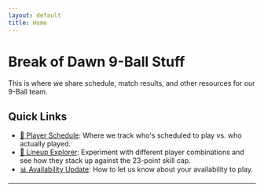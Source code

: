 ```yaml
---
layout: default
title: Home
---
```


# Break of Dawn 9-Ball Stuff

This is where we share schedule, match results, and other resources for our 9-Ball team.  

## Quick Links
- [📅 Player Schedule](/schedule.html):  Where we track who's scheduled to play vs. who actually played.
- [🎯 Lineup Explorer](/lineup-explorer.html):  Experiment with different player combinations and see how they stack up against the 23-point skill cap.
- [📊 Availability Update](/availability.html):  How to let us know about your availability to play.

---
